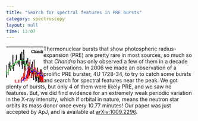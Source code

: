 ```yaml
---
title: "Search for spectral features in PRE bursts"
category: spectroscopy
layout: null
time: 13:07
---
```

<!-- converted from blosxom format post using convert.pl dkg 22.1.2022 -->
  <!-- Monday, September 27, 2010 9:07 pm-->
  <!---- Begin .post ---->
<img src="images/spectra.gif" width="100" height="100" align="left">
Thermonuclear bursts that show photospheric radius-expansion (PRE)  are 
pretty rare in most sources, so much so that <em>Chandra</em> has only
observed a few of them in a decade of observations. In 2006 we made an
observation of a prolific PRE burster, 4U&nbsp;1728-34, to try to catch some
bursts and search for spectral features near the peak. We got plenty of
bursts, but only 4 of them were likely PRE, and we saw no features. But, we
did find evidence for an extremely weak periodic variation in the X-ray
intensity, which if orbital in nature, means the neutron star orbits its
mass donor once every 10.77 minutes! Our paper was just accepted by ApJ, and
is available at <a href="http://arxiv.org/abs/1009.2296">arXiv:1009.2296</a>.
